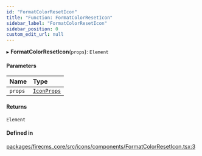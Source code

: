 ```yaml
---
id: "FormatColorResetIcon"
title: "Function: FormatColorResetIcon"
sidebar_label: "FormatColorResetIcon"
sidebar_position: 0
custom_edit_url: null
---
```


▸ **FormatColorResetIcon**(`props`): `Element`

#### Parameters

| Name | Type |
| :------ | :------ |
| `props` | [`IconProps`](../types/IconProps.md) |

#### Returns

`Element`

#### Defined in

[packages/firecms_core/src/icons/components/FormatColorResetIcon.tsx:3](https://github.com/FireCMSco/firecms/blob/d45f3739/packages/firecms_core/src/icons/components/FormatColorResetIcon.tsx#L3)
